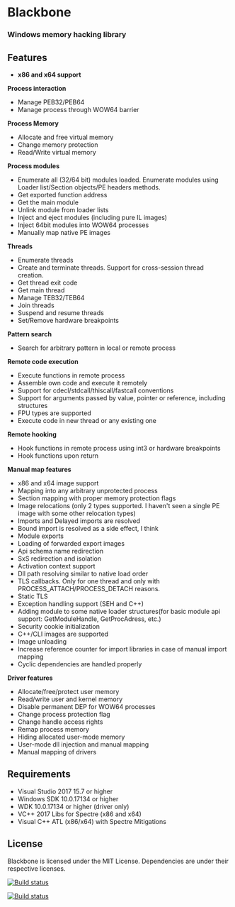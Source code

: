 # Blackbone

### Windows memory hacking library

## Features

- **x86 and x64 support**

**Process interaction**
 - Manage PEB32/PEB64
 - Manage process through WOW64 barrier

**Process Memory**
 - Allocate and free virtual memory
 - Change memory protection
 - Read/Write virtual memory 

**Process modules**
 - Enumerate all (32/64 bit) modules loaded. Enumerate modules using Loader list/Section objects/PE headers methods.
 - Get exported function address
 - Get the main module
 - Unlink module from loader lists
 - Inject and eject modules (including pure IL images)
 - Inject 64bit modules into WOW64 processes
 - Manually map native PE images

**Threads**
 - Enumerate threads
 - Create and terminate threads. Support for cross-session thread creation.
 - Get thread exit code
 - Get main thread
 - Manage TEB32/TEB64
 - Join threads
 - Suspend and resume threads
 - Set/Remove hardware breakpoints

**Pattern search**
 - Search for arbitrary pattern in local or remote process
 
**Remote code execution**
 - Execute functions in remote process
 - Assemble own code and execute it remotely
 - Support for cdecl/stdcall/thiscall/fastcall conventions
 - Support for arguments passed by value, pointer or reference, including structures
 - FPU types are supported
 - Execute code in new thread or any existing one
 
**Remote hooking**
 - Hook functions in remote process using int3 or hardware breakpoints
 - Hook functions upon return
 
**Manual map features**
 - x86 and x64 image support
 - Mapping into any arbitrary unprotected process
 - Section mapping with proper memory protection flags
 - Image relocations (only 2 types supported. I haven't seen a single PE image with some other relocation types)
 - Imports and Delayed imports are resolved
 - Bound import is resolved as a side effect, I think
 - Module exports
 - Loading of forwarded export images
 - Api schema name redirection
 - SxS redirection and isolation
 - Activation context support
 - Dll path resolving similar to native load order
 - TLS callbacks. Only for one thread and only with PROCESS_ATTACH/PROCESS_DETACH reasons.
 - Static TLS
 - Exception handling support (SEH and C++)
 - Adding module to some native loader structures(for basic module api support: GetModuleHandle, GetProcAdress, etc.)
 - Security cookie initialization
 - C++/CLI images are supported
 - Image unloading 
 - Increase reference counter for import libraries in case of manual import mapping
 - Cyclic dependencies are handled properly
 
**Driver features**
- Allocate/free/protect user memory
- Read/write user and kernel memory
- Disable permanent DEP for WOW64 processes
- Change process protection flag
- Change handle access rights
- Remap process memory
- Hiding allocated user-mode memory
- User-mode dll injection and manual mapping
- Manual mapping of drivers

## Requirements

- Visual Studio 2017 15.7 or higher
- Windows SDK 10.0.17134 or higher
- WDK 10.0.17134 or higher (driver only)
- VC++ 2017 Libs for Spectre (x86 and x64)
- Visual C++ ATL (x86/x64) with Spectre Mitigations

## License
Blackbone is licensed under the MIT License. Dependencies are under their respective licenses.

[![Build status](https://ci.appveyor.com/api/projects/status/h3tr97727ngr7jko?svg=true)](https://ci.appveyor.com/project/DarthTon/blackbone)

[![Build status](https://ci.appveyor.com/api/projects/status/5lu9aw84t00ibkdo?svg=true)](https://ci.appveyor.com/project/DarthTon/blackbone-q21rd)